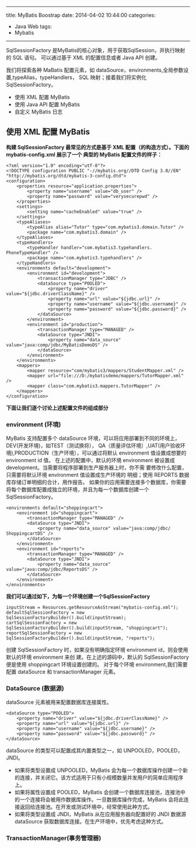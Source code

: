 ﻿----
title: MyBatis Boostrap 
date: 2014-04-02 10:44:00
categories: 
- Java Web
tags:
- Mybatis
----


SqlSessionFactory 是MyBatis的核心对象，用于获取SqlSession，并执行映射的 SQL 语句。
可以通过基于 XML 的配置信息或者 Java API 创建。

我们将探索各种 MaBatis 配置元素，如 dataSource，environments,全局参数设置,typeAlias，typeHandlers，
SQL 映射；接着我们将实例化 SqlSessionFactory。

* 使用 XML 配置 MyBatis
* 使用 Java API 配置 MyBatis
* 自定义 MyBatis 日志

## 使用 XML 配置 MyBatis
**构建 SqlSessionFactory 最常见的方式是基于 XML 配置（的构造方式）。下面的 mybatis-config.xml 展示了一个
典型的 MyBatis 配置文件的样子：**
```
<?xml version="1.0" encoding="utf-8"?>
<!DOCTYPE configuration PUBLIC "-//mybatis.org//DTD Config 3.0//EN"
"http://mybatis.org/dtd/mybatis-3-config.dtd">
<configuration>
	<properties resource="application.properties">
		<property name="username" value="db_user" />
		<property name="password" value="verysecurepwd" />
	</properties>
	<settings>
		<setting name="cacheEnabled" value="true" />
	</settings>
	<typeAliases>
		<typeAlias alias="Tutor" type="com.mybatis3.domain.Tutor" />
		<package name="com.mybatis3.domain" />
	</typeAliases>
	<typeHandlers>
		<typeHandler handler="com.mybatis3.typehandlers. PhoneTypeHandler" />
		<package name="com.mybatis3.typehandlers" />
	</typeHandlers>
	<environments default="development">
		<environment id="development">
			<transactionManager type="JDBC" />
			<dataSource type="POOLED">
				<property name="driver" value="${jdbc.driverClassName}" />
				<property name="url" value="${jdbc.url}" />
				<property name="username" value="${jdbc.username}" />
				<property name="password" value="${jdbc.password}" />
			</dataSource>
		</environment>
		<environment id="production">
			<transactionManager type="MANAGED" />
			<dataSource type="JNDI">
				<property name="data_source" value="java:comp/jdbc/MyBatisDemoDS" />
			</dataSource>
		</environment>
	</environments>
	<mappers>
		<mapper resource="com/mybatis3/mappers/StudentMapper.xml" />
		<mapper url="file:///D:/mybatisdemo/mappers/TutorMapper.xml" />
		<mapper class="com.mybatis3.mappers.TutorMapper" />
	</mappers>
</configuration>
```
**下面让我们逐个讨论上述配置文件的组成部分**

### environment (环境)

MyBatis 支持配置多个 dataSource 环境，可以将应用部署到不同的环境上， DEV(开发环境)，如TEST（测试换将），
QA（质量评估环境）,UAT(用户验收环境),PRODUCTION（生产环境），可以通过将默认 environment 值设置成想要的
environment id 值。
在上述的配置中，默认的环境 environment 被设置成 development。当需要将程序部署到生产服务器上时，你不需
要修改什么配置，只需要将默认环境 environment 值设置成生产环境的
明细；使用 REPORTS 数据库存储订单明细的合计，用作报告。
如果你的应用需要连接多个数据库，你需要将每个数据库配置成独立的环境，并且为每一个数据库创建一个
SqlSessionFactory。
```
<environments default="shoppingcart">
	<environment id="shoppingcart">
		<transactionManager type="MANAGED" />
		<dataSource type="JNDI">
			<property name="data_source" value="java:comp/jdbc/ ShoppingcartDS" />
		</dataSource>
	</environment>
	<environment id="reports">
		<transactionManager type="MANAGED" />
		<dataSource type="JNDI">
			<property name="data_source" value="java:comp/jdbc/ReportsDS" />
		</dataSource>
	</environment>
</environments>
```
**我们可以通过如下，为每一个环境创建一个SqlSessionFactory**
```
inputStream = Resources.getResourceAsStream("mybatis-config.xml");
defaultSqlSessionFactory = new SqlSessionFactoryBuilder().build(inputStream);
cartSqlSessionFactory = new SqlSessionFactoryBuilder().build(inputStream, "shoppingcart");
reportSqlSessionFactory = new SqlSessionFactoryBuilder().build(inputStream, "reports");
```

创建 SqlSessionFactory 时，如果没有明确指定环境 environment id，则会使用默认的环境 environment 来创
建。在上述的源码中，默认的 SqlSessionFactory 便是使用 shoppingcart 环境设置创建的。
对于每个环境 environment,我们需要配置 dataSource 和 transactionManager 元素。

### DataSource (数据源)
dataSource 元素被用来配置数据库连接属性。
```
<dataSource type="POOLED">
	<property name="driver" value="${jdbc.driverClassName}" />
	<property name="url" value="${jdbc.url}" />
	<property name="username" value="${jdbc.username}" />
	<property name="password" value="${jdbc.password}" />
</dataSource>
```
dataSource 的类型可以配置成其内置类型之一，如 UNPOOLED，POOLED，JNDI。

* 如果将类型设置成 UNPOOLED，MyBatis 会为每一个数据库操作创建一个新的连接，并关闭它。该方式适用于只有小规模数量并发用户的简单应用程序上。
* 如果将属性设置成 POOLED，MyBatis 会创建一个数据库连接池，连接池中的一个连接将会被用作数据库操作。一旦数据库操作完成，MyBatis 会将此连接返回给连接池。在开发或测试环境中，经常使用此种方式。
* 如果将类型设置成 JNDI，MyBatis 从在应用服务器向配置好的 JNDI 数据源 dataSource 获取数据库连接。在生产环境中，优先考虑这种方式。

### TransactionManager(事务管理器)